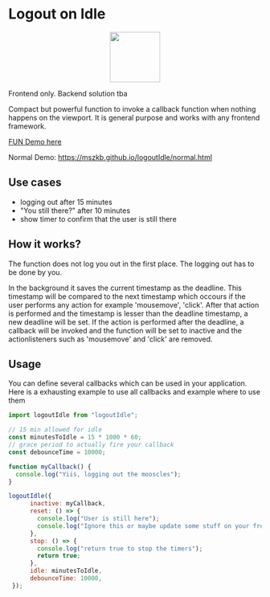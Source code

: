 # Logout on Idle 

<p align="center">
  <img width="100" src="https://mszkb.github.io/logoutIdle/public/logo.png">
</p>

Frontend only. Backend solution tba

Compact but powerful function to invoke a callback function when nothing happens on the viewport.
It is general purpose and works with any frontend framework.

[FUN Demo here](https://mszkb.github.io/logoutIdle/)

Normal Demo: https://mszkb.github.io/logoutIdle/normal.html


## Use cases

- logging out after 15 minutes
- "You still there?" after 10 minutes
- show timer to confirm that the user is still there

## How it works?

The function does not log you out in the first place. The logging out has to be done by you.

In the background it saves the current timestamp as the deadline. 
This timestamp will be compared to the next timestamp which occours if the user performs any action for example 'mousemove', 'click'.
After that action is performed and the timestamp is lesser than the deadline timestamp, a new deadline will be set.
If the action is performed after the deadline, a callback will be invoked and the function will be set to inactive and the actionlisteners such as 'mousemove' and 'click' are removed.

## Usage

You can define several callbacks which can be used in your application.
Here is a exhausting example to use all callbacks and example where to use them

```js
import logoutIdle from "logoutIdle";

// 15 min allowed for idle
const minutesToIdle = 15 * 1000 * 60;
// grace period to actually fire your callback
const debounceTime = 10000;

function myCallback() {
  console.log("Yiis, logging out the mooscles");
}

logoutIdle({
      inactive: myCallback,
      reset: () => {
 	    console.log("User is still here");
        console.log("Ignore this or maybe update some stuff on your frontend?")
      },
      stop: () => {
        console.log("return true to stop the timers");
        return true;
      },
      idle: minutesToIdle,
      debounceTime: 10000,
 });
```

